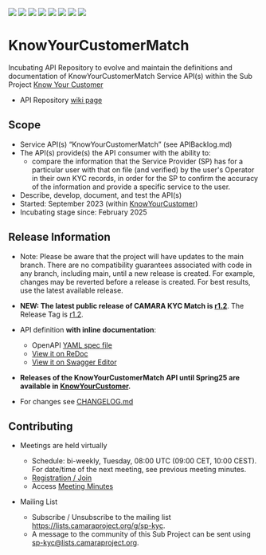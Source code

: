<a href="https://github.com/camaraproject/KnowYourCustomerMatch/commits/" title="Last Commit"><img src="https://img.shields.io/github/last-commit/camaraproject/KnowYourCustomerMatch?style=plastic"></a>
<a href="https://github.com/camaraproject/KnowYourCustomerMatch/issues" title="Open Issues"><img src="https://img.shields.io/github/issues/camaraproject/KnowYourCustomerMatch?style=plastic"></a>
<a href="https://github.com/camaraproject/KnowYourCustomerMatch/pulls" title="Open Pull Requests"><img src="https://img.shields.io/github/issues-pr/camaraproject/KnowYourCustomerMatch?style=plastic"></a>
<a href="https://github.com/camaraproject/KnowYourCustomerMatch/graphs/contributors" title="Contributors"><img src="https://img.shields.io/github/contributors/camaraproject/KnowYourCustomerMatch?style=plastic"></a>
<a href="https://github.com/camaraproject/KnowYourCustomerMatch" title="Repo Size"><img src="https://img.shields.io/github/repo-size/camaraproject/KnowYourCustomerMatch?style=plastic"></a>
<a href="https://github.com/camaraproject/KnowYourCustomerMatch/blob/main/LICENSE" title="License"><img src="https://img.shields.io/badge/License-Apache%202.0-green.svg?style=plastic"></a>
<a href="https://github.com/camaraproject/KnowYourCustomerMatch/releases/latest" title="Latest Release"><img src="https://img.shields.io/github/release/camaraproject/KnowYourCustomerMatch?style=plastic"></a>
<a href="https://github.com/camaraproject/Governance/blob/main/ProjectStructureAndRoles.md" title="Incubating API Repository"><img src="https://img.shields.io/badge/Incubating%20API%20Repository-green?style=plastic"></a>

# KnowYourCustomerMatch

Incubating API Repository to evolve and maintain the definitions and documentation of KnowYourCustomerMatch Service API(s) within the Sub Project [Know Your Customer](https://lf-camaraproject.atlassian.net/wiki/spaces/CAM/pages/80117795/Know+Your+Customer)

* API Repository [wiki page](https://lf-camaraproject.atlassian.net/wiki/x/EQAzC)

## Scope

* Service API(s) “KnowYourCustomerMatch” (see APIBacklog.md) 
* The API(s) provide(s) the API consumer with the ability to:  
  * compare the information that the Service Provider (SP) has for a particular user with that on file (and verified) by the user's Operator in their own KYC records, in order for the SP to confirm the accuracy of the information and provide a specific service to the user.
* Describe, develop, document, and test the API(s)
* Started: September 2023 (within [KnowYourCustomer](https://github.com/camaraproject/KnowYourCustomer))
* Incubating stage since: February 2025

## Release Information

* Note: Please be aware that the project will have updates to the main branch. There are no compatibility guarantees associated with code in any branch, including main, until a new release is created. For example, changes may be reverted before a release is created. For best results, use the latest available release.

* **NEW:  The latest public release of CAMARA KYC Match is [r1.2](https://github.com/camaraproject/KnowYourCustomerMatch/tree/r1.2)**. The Release Tag is [r1.2](https://github.com/camaraproject/KnowYourCustomerMatch/releases/tag/r1.2).

* API definition **with inline documentation**:
  - OpenAPI [YAML spec file](https://github.com/camaraproject/KnowYourCustomerMatch/blob/r1.2/code/API_definitions/kyc-match.yaml)
  - [View it on ReDoc](https://redocly.github.io/redoc/?url=https://raw.githubusercontent.com/camaraproject/KnowYourCustomerMatch/r1.2/code/API_definitions/kyc-match.yaml&nocors)
  - [View it on Swagger Editor](https://camaraproject.github.io/swagger-ui/?url=https://raw.githubusercontent.com/camaraproject/KnowYourCustomerMatch/r1.2/code/API_definitions/kyc-match.yaml&nocors)

* **Releases of the KnowYourCustomerMatch API until Spring25 are available in [KnowYourCustomer](https://github.com/camaraproject/KnowYourCustomer).**

* For changes see [CHANGELOG.md](https://github.com/camaraproject/KnowYourCustomerMatch/blob/main/CHANGELOG.md)

## Contributing

* Meetings are held virtually <!-- for new, independent Sandbox API repositories request a meeting link from the LF admin team or replace the information with the existing meeting information of the Sub Project -->

  * Schedule: bi-weekly, Tuesday, 08:00 UTC (09:00 CET, 10:00 CEST). For date/time of the next meeting, see previous meeting minutes.
  * [Registration / Join](https://zoom-lfx.platform.linuxfoundation.org/meeting/96235150735?password=7e3fea67-a76e-4941-8a70-392cf5545917)
  * Access [Meeting Minutes](https://lf-camaraproject.atlassian.net/wiki/spaces/CAM/pages/14551060/KnowYourCustomer+Meeting+Minutes)
* Mailing List
  * Subscribe / Unsubscribe to the mailing list <https://lists.camaraproject.org/g/sp-kyc>.
  * A message to the community of this Sub Project can be sent using <sp-kyc@lists.camaraproject.org>.
